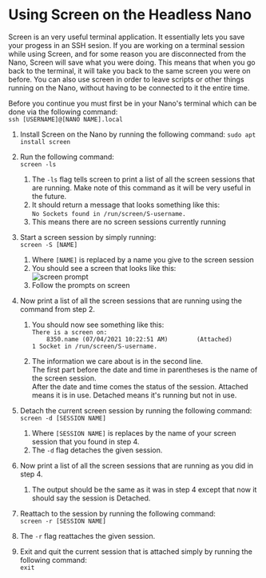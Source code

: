 
<h1>Using Screen on the Headless Nano</h1>

Screen is an very useful terminal application. It essentially lets you save your progess in an SSH sesion. 
If you are working on a terminal session while using Screen, and for some reason you are disconnected from the Nano, Screen will save what you were doing.
This means that when you go back to the terminal, it will take you back to the same screen you were on before.
You can also use screen in order to leave scripts or other things running on the Nano, without having to be connected to it the entire time.

Before you continue you must first be in your Nano's terminal which can be done via the following command:  
  `ssh [USERNAME]@[NANO NAME].local`
  
1. Install Screen on the Nano by running the following command:
  `sudo apt install screen`  
  
2. Run the following command:  
  `screen -ls`
    1. The `-ls` flag tells screen to print a list of all the screen sessions that are running. Make note of this command as it will be very useful in the future.
    2. It should return a message that looks something like this:  
    `No Sockets found in /run/screen/S-username.`
    3. This means there are no screen sessions currently running
  
3. Start a screen session by simply running:  
  `screen -S [NAME]`
    1. Where `[NAME]` is replaced by a name you give to the screen session  
    2. You should see a screen that looks like this:  
    <img alt='screen prompt' src=''></img>
    3. Follow the prompts on screen
  
4. Now print a list of all the screen sessions that are running using the command from step 2.
    1.  You should now see something like this:  
    `There is a screen on:`  
    `    8350.name (07/04/2021 10:22:51 AM)        (Attached)`  
    `1 Socket in /run/screen/S-username.`

    2. The information we care about is in the second line.  
     The first part before the date and time in parentheses is the name of the screen session.  
     After the date and time comes the status of the session. Attached means it is in use. Detached means it's running but not in use.

5. Detach the current screen session by running the following command:  
  `screen -d [SESSION NAME]`
    1. Where `[SESSION NAME]` is replaces by the name of your screen session that you found in step 4.
    2. The `-d` flag detaches the given session.

6. Now print a list of all the screen sessions that are running as you did in step 4.
    1. The output should be the same as it was in step 4 except that now it should say the session is Detached.

7. Reattach to the session by running the following command:  
  `screen -r [SESSION NAME]`
  1. The `-r` flag reattaches the given session.

8. Exit and quit the current session that is attached simply by running the following command:  
  `exit`
